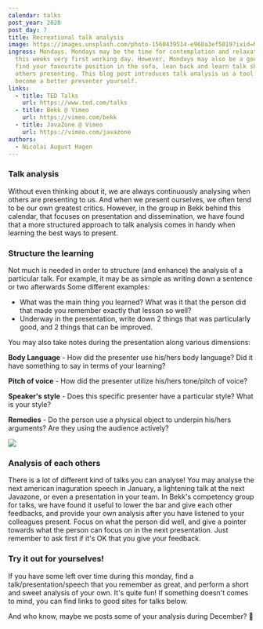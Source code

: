 ```yaml
---
calendar: talks
post_year: 2020
post_day: 7
title: Recreational talk analysis
image: https://images.unsplash.com/photo-1560439514-e960a3ef5019?ixid=MXwxMjA3fDB8MHxwaG90by1wYWdlfHx8fGVufDB8fHw%3D&ixlib=rb-1.2.1&auto=format&fit=crop&w=2250&q=80
ingress: Mondays. Mondays may be the time for contemplation and relaxation after
  this weeks very first working day. However, Mondays may also be a good time to
  find your favourite position in the sofa, lean back and learn talk skills from
  others presenting. This blog post introduces talk analysis as a tool to be a
  become a better presenter yourself.
links:
  - title: TED Talks
    url: https://www.ted.com/talks
  - title: Bekk @ Vimeo
    url: https://vimeo.com/bekk
  - title: JavaZone @ Vimeo
    url: https://vimeo.com/javazone
authors:
  - Nicolai August Hagen
---
```

### Talk analysis

Without even thinking about it, we are always continuously analysing when others are presenting to us. And when we present ourselves, we often tend to be our own greatest critics. However, in the group in Bekk behind this calendar, that focuses on presentation and dissemination, we have found that a more structured approach to talk analysis comes in handy when learning the best ways to present. 

### Structure the learning

Not much is needed in order to structure (and enhance) the analysis of a particular talk. For example, it may be as simple as writing down a sentence or two afterwards Some different examples:

- What was the main thing you learned? What was it that the person did that made you remember exactly that lesson so well?
- Underway in the presentation, write down 2 things that was particularly good, and 2 things that can be improved.

You may also take notes during the presentation along various dimensions:

**Body Language** - How did the presenter use his/hers body language? Did it have something to say in terms of your learning?

**Pitch of voice** - How did the presenter utilize his/hers tone/pitch of voice?

**Speaker's style** - Does this specific presenter have a particular style? What is your style?

**Remedies** - Do the person use a physical object to underpin his/hers arguments? Are they using the audience actively?

[![](https://images.unsplash.com/photo-1483546416237-76fd26bbcdd1?ixid=MXwxMjA3fDB8MHxwaG90by1wYWdlfHx8fGVufDB8fHw%3D&ixlib=rb-1.2.1&auto=format&fit=crop&w=2250&q=80)](images.unsplash.com)

### Analysis of each others

There is a lot of different kind of talks you can analyse! You may analyse the next american inaguration speech in January, a lightening talk at the next Javazone, or even a presentation in your team. In Bekk's competency group for talks, we have found it useful to lower the bar and give each other feedbacks, and provide your own analysis after you have listened to your colleagues present. Focus on what the person did well, and give a pointer towards what the person can focus on in the next presentation. Just remember to ask first if it's OK that you give your feedback.

### Try it out for yourselves!

If you have some left over time during this monday, find a talk/presentation/speech that you remember as great, and perform a short and sweet analysis of your own. It's quite fun! If something doesn't comes to mind, you can find links to good sites for talks below.

And who know, maybe we posts some of your analysis during December? 🎅
